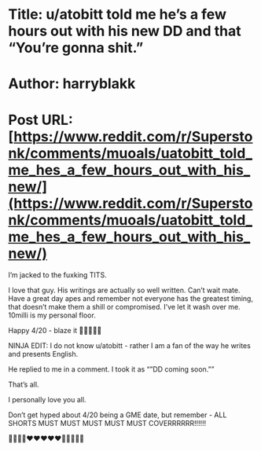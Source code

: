 # Title: u/atobitt told me he’s a few hours out with his new DD and that “You’re gonna shit.”
# Author: harryblakk
# Post URL: [https://www.reddit.com/r/Superstonk/comments/muoals/uatobitt_told_me_hes_a_few_hours_out_with_his_new/](https://www.reddit.com/r/Superstonk/comments/muoals/uatobitt_told_me_hes_a_few_hours_out_with_his_new/)


I’m jacked to the fuxking TITS. 

I love that guy. His writings are actually so well written. Can’t wait mate. Have a great day apes and remember not everyone has the greatest timing, that doesn’t make them a shill or compromised. I’ve let it wash over me. 10milli is my personal floor. 

Happy 4/20 - blaze it 🚀🚀🚀🚀🚀

NINJA EDIT: I do not know u/atobitt - rather I am a fan of the way he writes and presents English. 

He replied to me in a comment. I took it as “”DD coming soon.”” 

That’s all. 

I personally love you all. 

Don’t get hyped about 4/20 being a GME date, but remember - ALL SHORTS MUST MUST MUST MUST MUST COVERRRRRR!!!!!! 

💎💎💎💎❤️❤️❤️❤️❤️💎💎💎💎💎